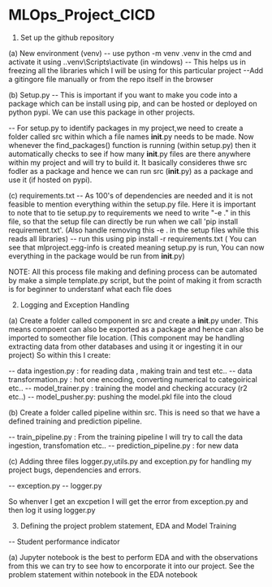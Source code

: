 # MLOps_Project_CICD


1. Set up the github repository
 
 (a) New environment (venv) -- use python -m venv .venv in the cmd and activate it using .\.venv\Scripts\activate (in windows) -- This helps us in freezing all the libraries which I will be using for this particular project
 --Add a gitingore file manually or from the repo itself in the browser

 (b) Setup.py -- This is important if you want to make you code into a package which can be install using pip, and can be hosted or deployed on python pypi. We can use this package in other projects.

 -- For setup.py to identify packages in my project,we need to create a folder called src within which a file names __init__.py needs to be made. Now whenever the find_packages() function is running (within setup.py) then it automatically checks to see if how many __init__.py files are there anywhere within my project and will try to build it. It basically consideres thwe src fodler as a package and hence we can run src (__init__.py) as a package and use it (if hosted on pypi).

 (c) requirements.txt -- As 100's of dependencies are needed and it is not feasible to mention everything within the setup.py file. Here it is important to note that to tie setup.py to requirements we need to write "-e ." in this file, so that the setup file can directly be run when we call 'pip install requirement.txt'. (Also handle removing this -e . in the setup files while this reads all libraries) -- run this using pip install -r requirements.txt ( You can see that mlproject.egg-info is created meaning setup.py is run, You can now everything in the package would be run from __init__.py)

 NOTE: All this process file making and defining process can be automated by make a simple template.py script, but the point of making it from scracth is for beginner to understanf what each file does

 2. Logging and Exception Handling
 
 (a) Create a folder called component in src and create a __init__.py under. This means compoent can also be exported as a package and hence can also be imported to someother file location. (This component may be handling extracting data from other databases and using it or ingesting it in our project) So within this I create:
 
 -- data ingestion.py : for reading data , making train and test etc..
 -- data transformation.py : hot one encoding, converting numerical to categoirical etc..
 -- model_trainer.py : training the model and checking accuracy (r2 etc..)
 -- model_pusher.py: pushing the model.pkl file into the cloud

 (b) Create a folder called pipeline within src. This is need so that we have a defined training and prediction pipeline. 

 -- train_pipeline.py : From the training pipeline I will try to call the data ingestion, transfomation etc..
 -- prediction_pipeline.py : for new data

 (c) Adding three files logger.py,utils.py and exception.py for handling my project bugs, dependencies and errors.

 -- exception.py
 -- logger.py

 So whenver I get an excpetion I will get the error from exception.py and then log it using logger.py


 3. Defining the project problem statement, EDA and Model Training

 -- Student performance indicator 

 (a) Jupyter notebook is the best to perform EDA and with the observations from this we can try to see how to encorporate it into our project. See the problem statement within notebook in the EDA notebook

